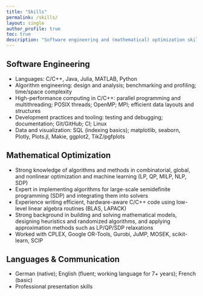 ```yaml
---
title: "Skills"
permalink: /skills/
layout: single
author_profile: true
toc: true
description: "Software engineering and (mathematical) optimization skills."
---
```


## Software Engineering
- Languages: C/C++, Java, Julia, MATLAB, Python
- Algorithm engineering: design and analysis; benchmarking and profiling; time/space complexity
- High-performance computing in C/C++: parallel programming and multithreading; POSIX threads; OpenMP; MPI; efficient data layouts and structures
- Development practices and tooling: testing and debugging; documentation; Git/GitHub; CI; Linux
- Data and visualization: SQL (indexing basics); matplotlib, seaborn, Plotly, Plots.jl, Makie, ggplot2, TikZ/pgfplots

## Mathematical Optimization
- Strong knowledge of algorithms and methods in combinatorial, global, and nonlinear optimization and machine learning (LP, QP, MILP, NLP, SDP)
- Expert in implementing algorithms for large-scale semidefinite programming (SDP) and integrating them into solvers
- Experience writing efficient, hardware-aware C/C++ code using low-level linear algebra routines (BLAS, LAPACK)
- Strong background in building and solving mathematical models, designing heuristics and randomized algorithms, and applying approximation methods such as LP/QP/SDP relaxations
- Worked with CPLEX, Google OR-Tools, Gurobi, JuMP, MOSEK, scikit-learn, SCIP

## Languages & Communication
- German (native); English (fluent; working language for 7+ years); French (basic)
- Professional presentation skills

